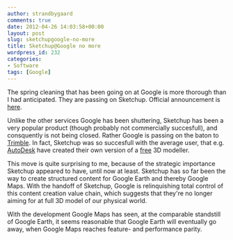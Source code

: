 ```yaml
---
author: strandbygaard
comments: true
date: 2012-04-26 14:03:58+00:00
layout: post
slug: sketchupgoogle-no-more
title: Sketchup@Google no more
wordpress_id: 232
categories:
- Software
tags: [Google]
---
```


The spring cleaning that has been going on at Google is more thorough than I had anticipated. They are passing on Sketchup. Official announcement is [here](http://sketchupdate.blogspot.com/2012/04/new-home-for-sketchup.html?utm_source=feedburner&utm_medium=feed&utm_campaign=Feed%3A+OfficialGoogleSketchupBlog+%28Official+Google+SketchUp+Blog%29&utm_content=Google+Reader).

Unlike the other services Google has been shuttering, Sketchup has been a very popular product (though probably not commercially succesfull), and consquently is not being closed. Rather Google is passing on the baton to [Trimble](http://ww2.trimble.com/3d/). In fact, Sketchup was so succesfull with the average user, that e.g. [AutoDesk](http://www.autodesk.com) have created their own version of a [free](http://www.123dapp.com/) 3D modeller.

This move is quite surprising to me, because of the strategic importance Sketchup appeared to have, until now at least. Sketchup has so far been the way to create structured content for Google Earth and thereby Google Maps. With the handoff of Sketchup, Google is relinquishing total control of this content creation value chain, which suggests that they're no longer aiming for at full 3D model of our physical world.

With the development Google Maps has seen, at the comparable standstill of Google Earth, it seems reasonable that Google Earth will eventually go away, when Google Maps reaches feature- and performance parity.

